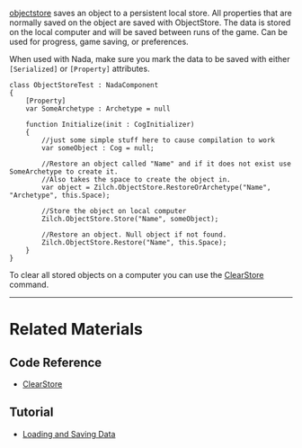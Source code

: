 
[objectstore](https://github.com/ZilchEngine/ZilchDocs/blob/master/code_reference/class_reference/objectstore.markdown) saves an object to a persistent local store.  All properties that are normally saved on the object are saved with ObjectStore.  The data is stored on the local computer and will be saved between runs of the game.  Can be used for progress, game saving, or preferences. 

When used with Nada, make sure you mark the data to be saved with either `[Serialized]` or `[Property]` attributes. 

```lang=csharp
class ObjectStoreTest : NadaComponent
{
    [Property]
    var SomeArchetype : Archetype = null

    function Initialize(init : CogInitializer)
    {
        //just some simple stuff here to cause compilation to work
        var someObject : Cog = null;        
        
        //Restore an object called "Name" and if it does not exist use  SomeArchetype to create it.
        //Also takes the space to create the object in.
        var object = Zilch.ObjectStore.RestoreOrArchetype("Name", "Archetype", this.Space);
        
        //Store the object on local computer
        Zilch.ObjectStore.Store("Name", someObject);
        
        //Restore an object. Null object if not found.
        Zilch.ObjectStore.Restore("Name", this.Space);
    }
}
```
To clear all stored objects on a computer you can use the [ ClearStore ](https://github.com/ZilchEngine/ZilchDocs/blob/master/code_reference/command_reference.markdown#clearobjectstore) command.

---

 # Related Materials
 ## Code Reference
- [ ClearStore ](https://github.com/ZilchEngine/ZilchDocs/blob/master/code_reference/command_reference.markdown#clearobjectstore) 
 ## Tutorial
- [Loading and Saving Data](https://github.com/ZilchEngine/ZilchDocs/blob/master/zilch_editor_documentation/tutorials/architecture/objectstore.markdown) 

 
